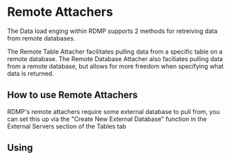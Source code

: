 # Remote Attachers
The Data load enging within RDMP supports 2 methods for retreiving data from remote databases.

The Remote Table Attacher facilitates pulling data from a specific table on a remote database.
The Remote Database Attacher also faciliates pulling data from a remote database, but allows for more freedom when specifying what data is returned.

## How to use Remote Attachers
RDMP's remote attachers require some external database to pull from, you can set this up via the "Create New External Database" function in the External Servers section of the Tables tab


##  Using 